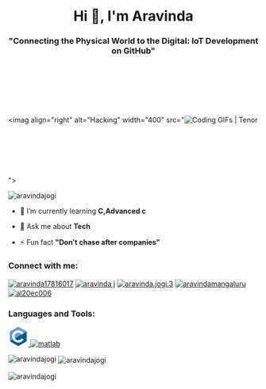 <h1 align="center">Hi 👋, I'm Aravinda</h1>
<h3 align="center">"Connecting the Physical World to the Digital: IoT Development on GitHub"</h3>

<imag align="right" alt="Hacking" width="400" src="<img src="https://media.tenor.com/GfSX-u7VGM4AAAAC/coding.gif" jsaction="VQAsE" class="r48jcc pT0Scc iPVvYb" style="max-width: 498px; height: 240px; margin: 105px 0px; width: 431px;" alt="Coding GIFs | Tenor" jsname="kn3ccd">">

<p align="left"> <img src="https://komarev.com/ghpvc/?username=aravindajogi&label=Profile%20views&color=0e75b6&style=flat" alt="aravindajogi" /> </p>

- 🌱 I’m currently learning **C,Advanced c**

- 💬 Ask me about **Tech**

- ⚡ Fun fact **"Don't chase after companies"**

<h3 align="left">Connect with me:</h3>
<p align="left">
<a href="https://twitter.com/aravinda17816017" target="blank"><img align="center" src="https://raw.githubusercontent.com/rahuldkjain/github-profile-readme-generator/master/src/images/icons/Social/twitter.svg" alt="aravinda17816017" height="30" width="40" /></a>
<a href="https://linkedin.com/in/aravinda j" target="blank"><img align="center" src="https://raw.githubusercontent.com/rahuldkjain/github-profile-readme-generator/master/src/images/icons/Social/linked-in-alt.svg" alt="aravinda j" height="30" width="40" /></a>
<a href="https://fb.com/aravinda.jogi.3" target="blank"><img align="center" src="https://raw.githubusercontent.com/rahuldkjain/github-profile-readme-generator/master/src/images/icons/Social/facebook.svg" alt="aravinda.jogi.3" height="30" width="40" /></a>
<a href="https://www.youtube.com/c/aravindamangaluru" target="blank"><img align="center" src="https://raw.githubusercontent.com/rahuldkjain/github-profile-readme-generator/master/src/images/icons/Social/youtube.svg" alt="aravindamangaluru" height="30" width="40" /></a>
<a href="https://www.codechef.com/users/al20ec006" target="blank"><img align="center" src="https://cdn.jsdelivr.net/npm/simple-icons@3.1.0/icons/codechef.svg" alt="al20ec006" height="30" width="40" /></a>
</p>

<h3 align="left">Languages and Tools:</h3>
<p align="left"> <a href="https://www.cprogramming.com/" target="_blank" rel="noreferrer"> <img src="https://raw.githubusercontent.com/devicons/devicon/master/icons/c/c-original.svg" alt="c" width="40" height="40"/> </a> <a href="https://www.mathworks.com/" target="_blank" rel="noreferrer"> <img src="https://upload.wikimedia.org/wikipedia/commons/2/21/Matlab_Logo.png" alt="matlab" width="40" height="40"/> </a> </p>

<p><img align="left" src="https://github-readme-stats.vercel.app/api/top-langs?username=aravindajogi&show_icons=true&locale=en&layout=compact" alt="aravindajogi" /></p>

<p>&nbsp;<img align="center" src="https://github-readme-stats.vercel.app/api?username=aravindajogi&show_icons=true&locale=en" alt="aravindajogi" /></p>

<p><img align="center" src="https://github-readme-streak-stats.herokuapp.com/?user=aravindajogi&" alt="aravindajogi" /></p>
